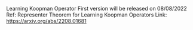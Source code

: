 Learning Koopman Operator
First version will be released on 08/08/2022
Ref: Representer Theorem for Learning Koopman Operators 
Link: https://arxiv.org/abs/2208.01681
